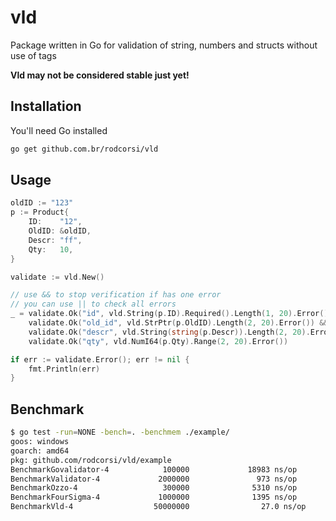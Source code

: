 # vld

Package written in Go for validation of string, numbers and structs without use of tags

**Vld may not be considered stable just yet!**

## Installation

You'll need Go installed

```bash
go get github.com.br/rodcorsi/vld
```

## Usage

```go
oldID := "123"
p := Product{
    ID:    "12",
    OldID: &oldID,
    Descr: "ff",
    Qty:   10,
}

validate := vld.New()

// use && to stop verification if has one error
// you can use || to check all errors
_ = validate.Ok("id", vld.String(p.ID).Required().Length(1, 20).Error()) &&
    validate.Ok("old_id", vld.StrPtr(p.OldID).Length(2, 20).Error()) &&
    validate.Ok("descr", vld.String(string(p.Descr)).Length(2, 20).Error()) &&
    validate.Ok("qty", vld.NumI64(p.Qty).Range(2, 20).Error())

if err := validate.Error(); err != nil {
    fmt.Println(err)
}
```

## Benchmark

```bash
$ go test -run=NONE -bench=. -benchmem ./example/
goos: windows
goarch: amd64
pkg: github.com/rodcorsi/vld/example
BenchmarkGovalidator-4            100000             18983 ns/op            3072 B/op         48 allocs/op
BenchmarkValidator-4             2000000               973 ns/op              64 B/op          2 allocs/op
BenchmarkOzzo-4                   300000              5310 ns/op            2104 B/op         50 allocs/op
BenchmarkFourSigma-4             1000000              1395 ns/op             688 B/op         25 allocs/op
BenchmarkVld-4                  50000000                27.0 ns/op             0 B/op          0 allocs/op
```